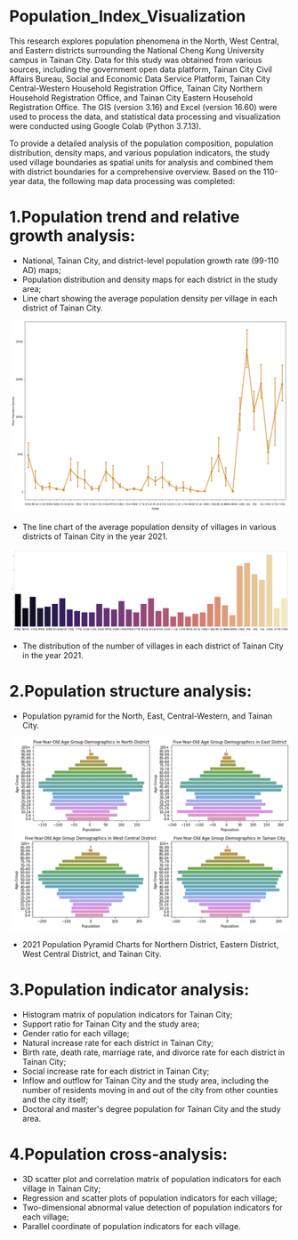 # Population_Index_Visualization

This research explores population phenomena in the North, West Central, and Eastern districts surrounding the National Cheng Kung University campus in Tainan City. Data for this study was obtained from various sources, including the government open data platform, Tainan City Civil Affairs Bureau, Social and Economic Data Service Platform, Tainan City Central-Western Household Registration Office, Tainan City Northern Household Registration Office, and Tainan City Eastern Household Registration Office. The GIS (version 3.16) and Excel (version 16.60) were used to process the data, and statistical data processing and visualization were conducted using Google Colab (Python 3.7.13).

To provide a detailed analysis of the population composition, population distribution, density maps, and various population indicators, the study used village boundaries as spatial units for analysis and combined them with district boundaries for a comprehensive overview. Based on the 110-year data, the following map data processing was completed:

# 1.Population trend and relative growth analysis:
- National, Tainan City, and district-level population growth rate (99-110 AD) maps;
- Population distribution and density maps for each district in the study area;
- Line chart showing the average population density per village in each district of Tainan City.

![image](Line_Chart_Average_population_density.png)
- The line chart of the average population density of villages in various districts of Tainan City in the year 2021.

![image](number_of_villages.png)
- The distribution of the number of villages in each district of Tainan City  in the year 2021.

# 2.Population structure analysis:
- Population pyramid for the North, East, Central-Western, and Tainan City.

![image](Population_pyramid.png)
- 2021 Population Pyramid Charts for Northern District, Eastern District, West Central District, and Tainan City.

# 3.Population indicator analysis:
- Histogram matrix of population indicators for Tainan City;
- Support ratio for Tainan City and the study area;
- Gender ratio for each village;
- Natural increase rate for each district in Tainan City;
- Birth rate, death rate, marriage rate, and divorce rate for each district in Tainan City;
- Social increase rate for each district in Tainan City;
- Inflow and outflow for Tainan City and the study area, including the number of residents moving in and out of the city from other counties and the city itself;
- Doctoral and master's degree population for Tainan City and the study area.

# 4.Population cross-analysis:
- 3D scatter plot and correlation matrix of population indicators for each village in Tainan City;
- Regression and scatter plots of population indicators for each village;
- Two-dimensional abnormal value detection of population indicators for each village;
- Parallel coordinate of population indicators for each village.



